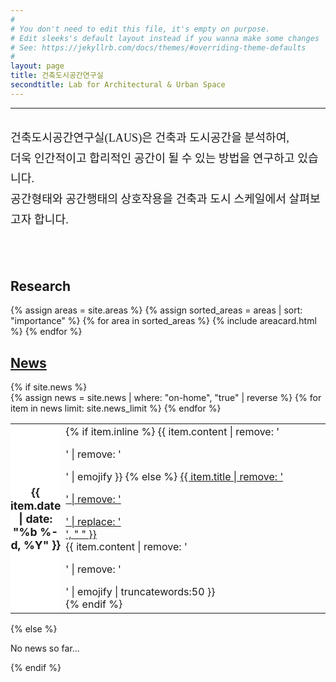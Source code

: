 ```yaml
---
#
# You don't need to edit this file, it's empty on purpose.
# Edit sleeks's default layout instead if you wanna make some changes
# See: https://jekyllrb.com/docs/themes/#overriding-theme-defaults
#
layout: page
title: 건축도시공간연구실
secondtitle: Lab for Architectural & Urban Space
---
```



---
<br/>
<span style="font-family:Nanumsquare;font-size:1.3em;font-weight:normal;line-height:1.8em;">건축도시공간연구실(LAUS)은 건축과 도시공간을 분석하여,<br/>더욱 인간적이고 합리적인 공간이 될 수 있는 방법을 연구하고 있습니다.<br/>공간형태와 공간행태의 상호작용을 건축과 도시 스케일에서 살펴보고자 합니다.</span>

<br/><br/>

## Research
<div class="container">
    <div class="post-list" itemscope="" itemtype="http://schema.org/Blog">
    {% assign areas = site.areas %} 
    {% assign sorted_areas = areas | sort: "importance" %} 
    {% for area in sorted_areas %}
    {% include areacard.html %}
    {% endfor %}
    <!-- {% include pagination.html %} -->
    </div>
</div>

<style>
    table th {
        font-size:1.1rem;
        font-weight:bold;
        border: 0px;
        padding : 0px;
        width: 10%;
        background-color : #ffffff;
    }
    thead {
        border: 0px;
    }
    .summary {
      font-size: 1rem;
      font-weight: normal;
    }
</style>


<div class="news">
  <a href="/news"><h2>News</h2></a>
  {% if site.news  %}
    <div class="table-responsive">
      <table class="table table-sm table-borderless">
      {% assign news = site.news | where: "on-home", "true" | reverse %}
      {% for item in news limit: site.news_limit %}
        <tr>
          <th scope="row">{{ item.date | date: "%b %-d, %Y" }}</th>
          <td>
            {% if item.inline %}
              {{ item.content | remove: '<p>' | remove: '</p>' | emojify }}
            {% else %}
              <a class="news-title" href="{{ item.permalink | relative_url }}">{{ item.title | remove: '<p>' | remove: '</p>' | replace: '<br/>', " " }}</a><br/>
              <div class="summary">
              {{ item.content | remove: '<p>' | remove: '</p>' | emojify | truncatewords:50 }}
              </div>
            {% endif %}
          </td>
        </tr>
      {% endfor %}
      </table>
    </div>
  {% else %}
    <p>No news so far...</p>
  {% endif %}
</div>
